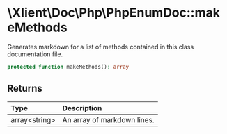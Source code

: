 # \\Xlient\\Doc\\Php\\PhpEnumDoc::makeMethods

Generates markdown for a list of methods contained in this class documentation file.

```php
protected function makeMethods(): array
```

## Returns

| Type | Description |
| :--- | :--- |
| array\<string\> | An array of markdown lines. |